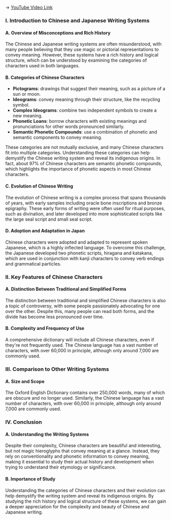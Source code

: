 -> [YouTube Video Link](https://www.youtube.com/watch?v=S1AXikElTtA&list=PLFZtry6b0WR7o6UF9_7jZwW_YtptlDm8P&index=25&pp=iAQB)

### I. Introduction to Chinese and Japanese Writing Systems
#### A. Overview of Misconceptions and Rich History

The Chinese and Japanese writing systems are often misunderstood, with many people believing that they use magic or pictorial representations to convey meaning. However, these systems have a rich history and logical structure, which can be understood by examining the categories of characters used in both languages.

#### B. Categories of Chinese Characters
- **Pictograms**: drawings that suggest their meaning, such as a picture of a sun or moon.
- **Ideograms**: convey meaning through their structure, like the recycling symbol.
- **Complex Ideograms**: combine two independent symbols to create a new meaning.
- **Phonetic Loans**: borrow characters with existing meanings and pronunciations for other words pronounced similarly.
- **Semantic Phonetic Compounds**: use a combination of phonetic and semantic components to convey meaning.

These categories are not mutually exclusive, and many Chinese characters fit into multiple categories. Understanding these categories can help demystify the Chinese writing system and reveal its indigenous origins. In fact, about 97% of Chinese characters are semantic phonetic compounds, which highlights the importance of phonetic aspects in most Chinese characters.

#### C. Evolution of Chinese Writing
The evolution of Chinese writing is a complex process that spans thousands of years, with early samples including oracle bone inscriptions and bronze epigraphy. These early forms of writing were often used for ritual purposes, such as divination, and later developed into more sophisticated scripts like the large seal script and small seal script.

#### D. Adoption and Adaptation in Japan
Chinese characters were adopted and adapted to represent spoken Japanese, which is a highly inflected language. To overcome this challenge, the Japanese developed two phonetic scripts, hiragana and katakana, which are used in conjunction with kanji characters to convey verb endings and grammatical particles.

### II. Key Features of Chinese Characters
#### A. Distinction Between Traditional and Simplified Forms

The distinction between traditional and simplified Chinese characters is also a topic of controversy, with some people passionately advocating for one over the other. Despite this, many people can read both forms, and the divide has become less pronounced over time.

#### B. Complexity and Frequency of Use
A comprehensive dictionary will include all Chinese characters, even if they're not frequently used. The Chinese language has a vast number of characters, with over 60,000 in principle, although only around 7,000 are commonly used.

### III. Comparison to Other Writing Systems
#### A. Size and Scope

The Oxford English Dictionary contains over 250,000 words, many of which are obscure and no longer used. Similarly, the Chinese language has a vast number of characters, with over 60,000 in principle, although only around 7,000 are commonly used.

### IV. Conclusion
#### A. Understanding the Writing Systems

Despite their complexity, Chinese characters are beautiful and interesting, but not magic hieroglyphs that convey meaning at a glance. Instead, they rely on conventionality and phonetic information to convey meaning, making it essential to study their actual history and development when trying to understand their etymology or significance.

#### B. Importance of Study

Understanding the categories of Chinese characters and their evolution can help demystify the writing system and reveal its indigenous origins. By studying the rich history and logical structure of these systems, we can gain a deeper appreciation for the complexity and beauty of Chinese and Japanese writing.